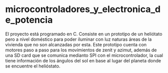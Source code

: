 # microcontroladores_y_electronica_de_potencia
El proyecto está programado en C. Consiste en un prototipo de un heliótato pero a nivel doméstico para poder iluminar con luz naturas áreas de la vivienda que no son alcanzadas por esta. Este prototipo cuenta con motores paso a paso para los movimientos de zenit y azimut, además de una SD card que se comunica medianto SPI con el microcontrolador, la cual tiene información de los ángulos del sol en base al lugar del planeta donde se encuentre el helióstato.
